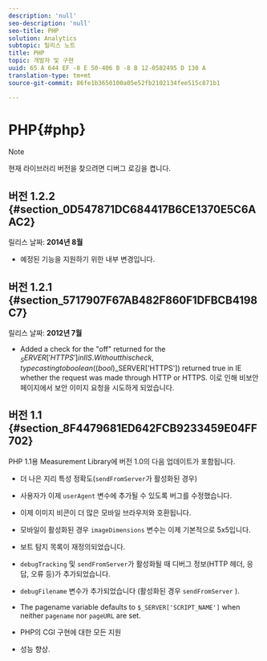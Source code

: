 ```yaml
---
description: 'null'
seo-description: 'null'
seo-title: PHP
solution: Analytics
subtopic: 릴리스 노트
title: PHP
topic: 개발자 및 구현
uuid: 65 A 644 EF -8 E 50-406 B -8 B 12-0582495 D 130 A
translation-type: tm+mt
source-git-commit: 86fe1b3650100a05e52fb2102134fee515c871b1

---
```



# PHP{#php}

>[!NOTE]
>
>현재 라이브러리 버전을 찾으려면 디버그 로깅을 켭니다.

## 버전 1.2.2 {#section_0D547871DC684417B6CE1370E5C6AAC2}

릴리스 날짜: **2014년 8월**

* 예정된 기능을 지원하기 위한 내부 변경입니다.

## 버전 1.2.1 {#section_5717907F67AB482F860F1DFBCB4198C7}

릴리스 날짜: **2012년 7월**

* Added a check for the "off" returned for the $_SERVER['HTTPS'] in IIS. Without this check, typecasting to boolean ((bool)$_SERVER['HTTPS']) returned true in IE whether the request was made through HTTP or HTTPS. 이로 인해 비보안 페이지에서 보안 이미지 요청을 시도하게 되었습니다.

## 버전 1.1 {#section_8F4479681ED642FCB9233459E04FF702}

PHP 1.1용 Measurement Library에 버전 1.0의 다음 업데이트가 포함됩니다.

* 더 나은 지리 특성 정확도(`sendFromServer`가 활성화된 경우)
* 사용자가 이제 `userAgent` 변수에 추가될 수 있도록 버그를 수정했습니다.
* 이제 이미지 비콘이 더 많은 모바일 브라우저와 호환됩니다.
* 모바일이 활성화된 경우 `imageDimensions` 변수는 이제 기본적으로 5x5입니다.
* 보트 탐지 목록이 재정의되었습니다.
* `debugTracking` 및 `sendFromServer`가 활성화될 때 디버그 정보(HTTP 헤더, 응답, 오류 등)가 추가되었습니다.

* `debugFilename` 변수가 추가되었습니다 (활성화된 경우 `sendFromServer` ).

* The pagename variable defaults to `$_SERVER['SCRIPT_NAME']` when neither `pagename` nor `pageURL` are set.

* PHP의 CGI 구현에 대한 모든 지원
* 성능 향상.

